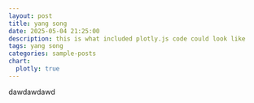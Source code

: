 ```yaml
---
layout: post
title: yang song
date: 2025-05-04 21:25:00
description: this is what included plotly.js code could look like
tags: yang song
categories: sample-posts
chart:
  plotly: true
---
```


dawdawdawd
